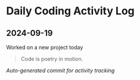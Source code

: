 # Daily Coding Activity Log

## 2024-09-19

Worked on a new project today

> Code is poetry in motion.

*Auto-generated commit for activity tracking*
